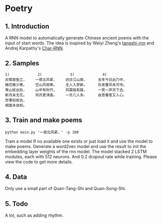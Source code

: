 # Poetry

## 1. Introduction

A RNN model to automatically generate Chinese ancient poems with the input of start words.
The idea is inspired by Weiyi Zheng's [tangshi-rnn](https://github.com/zhengwy888/tangshi-rnn) and Andrej Karpathy's [Char-RNN](https://github.com/karpathy/char-rnn).

## 2. Samples

```
1)             2)             3)             4)
白鹭窥鱼立，    一夜北风紧，    迟日江山丽，     去年今日此门中，
梅花晚少寒。    空山风雨寒。    无人入梦新。     白发春风未可怜。
青山犹出处，    山中有秋竹，    风霜独有路，     一笑一声天下去，
新月未无花。    风月更清香。    一月几人多。     自思春意又人心。
世事如收去，
相逢未自知。
```

## 3. Train and make poems

```
python main.py '一夜北风紧，' -p 100
```
Train a model If no available one exists or just load it and use the model to make poems.
Generate a word2vec model and use the result to init the embedding layer weights of the rnn model.
The model stacked 2 LSTM modules, each with 512 neurons. And 0.2 dropout rate while training. 
Please view the code to get more details.

## 4. Data

Only use a small part of Quan-Tang-Shi and Quan-Song-Shi.

## 5. Todo

A lot, such as adding rhythm.
